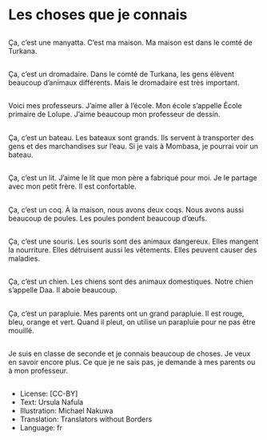 # Les choses que je connais

##
Ça, c’est une manyatta.
C’est ma maison.
Ma maison est dans le
comté de Turkana.

##
Ça, c’est un
dromadaire. Dans le
comté de Turkana, les
gens élèvent beaucoup
d’animaux différents.
Mais le dromadaire est
très important.

##
Voici mes professeurs.
J’aime aller à l’école.
Mon école s’appelle
École primaire de
Lolupe.
J’aime beaucoup mon
professeur de dessin.

##
Ça, c’est un bateau.
Les bateaux sont
grands.
Ils servent à transporter
des gens et des
marchandises
sur l’eau.
Si je vais à Mombasa, je
pourrai voir un bateau.

##
Ça, c’est un lit.
J’aime le lit que mon
père a fabriqué pour
moi.
Je le partage avec mon
petit frère.
Il est confortable.

##
Ça, c’est un coq.
À la maison, nous avons
deux coqs.
Nous avons aussi
beaucoup de poules.
Les poules pondent
beaucoup d’œufs.

##
Ça, c’est une souris.
Les souris sont des
animaux dangereux.
Elles mangent la
nourriture.
Elles détruisent aussi
les vêtements.
Elles peuvent causer
des maladies.

##
Ça, c’est un chien.
Les chiens sont des
animaux domestiques.
Notre chien s’appelle
Daa.
Il aboie beaucoup.

##
Ça, c’est un parapluie.
Mes parents ont un
grand parapluie.
Il est rouge, bleu,
orange et vert.
Quand il pleut, on
utilise un parapluie
pour ne pas être
mouillé.

##
Je suis en classe de
seconde et je connais
beaucoup de choses. Je
veux en savoir encore
plus. Ce que je ne sais
pas, je demande à mes
parents ou à mon
professeur.

##
* License: [CC-BY]
* Text: Ursula Nafula
* Illustration: Michael Nakuwa
* Translation: Translators without Borders
* Language: fr
